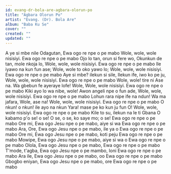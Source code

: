 ```yaml
---
id: evang-dr-bola-are-agbara-olorun-po
title: "Agbara Olorun Po"
artist: "Evang. (Dr). Bola Are"
album: "Baba Ku Se"
cover: ""
created: ""
updated: ""
---
```


A ye si mbe nile Odagutan,
   Ewa ogo re npe o pe mabo
   Wole, wole, wole nisisiyi.
   Ewa ogo re npe o pe mabo
Ojo lo tan, orun si fere wo,
   Okunkun de tan, mole nkoja lo,
   Wole, wole, wole nisisiyi.
  Ewa ogo re npe o pe mabo
Ile iyawo na kun fun ase;
   Wole, wole to oko yawo lo;
   Wole, wole, wole nisisiyi.
  Ewa ogo re npe o pe mabo
Aye si mbe? ilekun si sile,
  llekun ife, iwo ko pe ju,
  Wole, wole, wole nisisiyi.
  Ewa ogo re npe o pe mabo
Wole, wole! tire ni Ase na.
   Wa gbebun fe ayeraye lofe!
   Wole, Wole, wole nisisiyi.
  Ewa ogo re npe o pe mabo
Kiki ayo lo wa nibe, wole!
   Awon angeli npe o fun ade,
   Wole, wole, wole nisisiyi.
  Ewa ogo re npe o pe mabo
Lohun rara nipe ife na ndun!
   Wa ma jafara, Wole, ase na!
   Wole, wole, wole nisisiyi.
  Ewa ogo re npe o pe mabo
O nkun! o nkun! ile ayo na nkun
   Yara! mase pe ko kun ju fun O!
   Wole, wole, wole nisisiyi.
   Ewa ogo re npe o pe mabo
Kile to su, ilekun na le ti
   Gbana O kabamo p'o se! o se!
   O se, o se, ko saye mo; o se!
   Ewa ogo re npe o pe mabo
Ore mi, Ewa ogo Jesu npe o pe mabo, aiye si wa
Ewa ogo re npe o pe mabo
Ara, Ore, Ewa ogo Jesu npe o pe mabo, ile ya o
Ewa ogo re npe o pe mabo
Ore mi, Ewa ogo Jesu npe o pe mabo, koti peju
Ewa ogo re npe o pe mabo
Mowipe, Ewa ogo Jesu npe o pe mabo, aiye si wa o
Ewa ogo re npe o pe mabo
Olola, Ewa ogo Jesu npe o pe mabo,
Ewa ogo re npe o pe mabo
T'mode, t'agba, Ewa ogo Jesu npe o pe mambo, loni
Ewa ogo re npe o pe mabo
Ara ile, Ewa ogo Jesu npe o pe mabo, oo
Ewa ogo re npe o pe mabo
Gbogbo eniyan, Ewa ogo Jesu npe o pe mabo, ore
Ewa ogo re npe o pe mabo